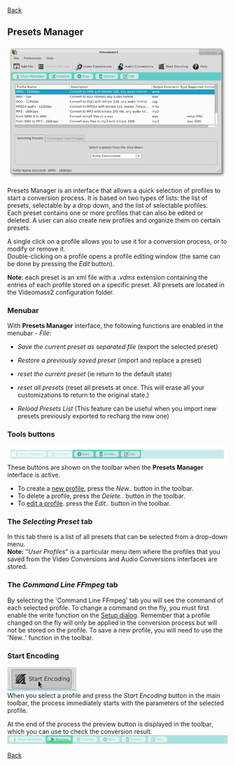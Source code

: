 [Back](../../../videomass2_use.md)

## Presets Manager

![Image](../../../images/presets_manager.png)

Presets Manager is an interface that allows a quick selection of profiles to start a conversion process. It is based 
on two types of lists: the list of presets, selectable by a drop down, and the list of selectable profiles.   
Each preset contains one or more profiles that can also be edited or deleted. A user can also create new profiles and 
organize them on certain presets.   

A single click on a profile allows you to use it for a conversion process, or to modify or remove it.  
Double-clicking on a profile opens a profile editing window (the same can be done by pressing the _Edit_ button).

**Note**: each preset is an xml file with a _.vdms_ extension containing the entries of each profile stored on a 
specific preset. All presets are located in the Videomass2 configuration folder.

### Menubar
With **Presets Manager** interface, the following functions are enabled in the menubar - _File_:

- _Save the current preset as separated file_ (export the selected preset)

- _Restore a previously saved preset_ (import and replace a preset)

- _reset the current preset_  (ie return to the default state)   

- _reset all presets_ (reset all presets at once. This will erase all your customizations 
  to return to the original state.)

- _Reload Presets List_ (This feature can be useful when you import new presets previously exported to recharg the new one)

### Tools buttons
![Image](../../../images/presets_manager_buttons.png)   
These buttons are shown on the toolbar when the **Presets Manager** interface is active.
* To create a [new profile](https://jeanslack.github.io/Videomass2/Pages/Main_Toolbar/PresetsManager_Panel/Profiles_management.html), press the _New.._ button in the toolbar.
* To delete a profile, press the _Delete.._ button in the toolbar.
* To [edit a profile](https://jeanslack.github.io/Videomass2/Pages/Main_Toolbar/PresetsManager_Panel/Profiles_management.html). press the _Edit.._ button in the toolbar.

### The _Selecting Preset_ tab
In this tab there is a list of all presets that can be selected from a drop-down menu.   
**Note:** "_User Profiles_" is a particular menu item where the profiles that you saved from the Video 
Conversions and Audio Conversions interfaces are stored.

### The _Command Line FFmpeg_ tab
By selecting the 'Command Line FFmpeg' tab you will see the command of each selected profile. To change a command on the 
fly, you must first enable the write function on the [Setup dialog](https://github.com/jeanslack/Videomass2/blob/gh-pages/Pages/Startup/Setup.md). Remember that a profile changed on the fly will only be applied in the conversion process but will 
not be stored on the profile. To save a new profile, you will need to use the 'New..' function in the toolbar.

### Start Encoding
![Image](../../../images/start_encoding_button.png)   
When you select a profile and press the _Start Encoding_ button in the main toolbar, the process immediately starts with the parameters of the selected profile. 

At the end of the process the preview button is displayed in the toolbar, which you can use to check the conversion result.
![Image](../../../images/presets_manager_preview.png)

[Back](../../../videomass2_use.md)
